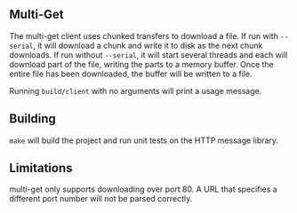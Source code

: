 Multi-Get
---------

The multi-get client uses chunked transfers to download a file. If run with
`--serial`, it will download a chunk and write it to disk as the next chunk
downloads. If run without `--serial`, it will start several threads and each will
download part of the file, writing the parts to a memory buffer. Once the entire
file has been downloaded, the buffer will be written to a file.

Running `build/client` with no arguments will print a usage message.

Building
--------

`make` will build the project and run unit tests on the HTTP message library.

Limitations
-----------

multi-get only supports downloading over port 80. A URL that specifies a different port number will not be parsed correctly.
